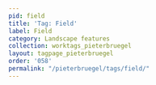 ```yaml
---
pid: field
title: 'Tag: Field'
label: Field
category: Landscape features
collection: worktags_pieterbruegel
layout: tagpage_pieterbruegel
order: '058'
permalink: "/pieterbruegel/tags/field/"
---
```

